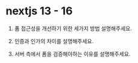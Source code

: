 # nextjs 13 - 16

1. 폼 접근성을 개선하기 위한 세가지 방법 설명해주세요.

2. 인증과 인가의 차이를 설명해주세요.

3. 서버 측에서 폼을 검증해야하는 이유를 설명해주세요.
